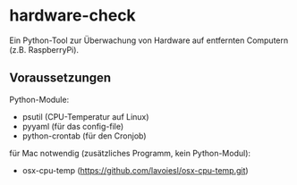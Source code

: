 # hardware-check

Ein Python-Tool zur Überwachung von Hardware auf entfernten Computern (z.B. RaspberryPi).

## Voraussetzungen

Python-Module: 

* psutil (CPU-Temperatur auf Linux)
* pyyaml (für das config-file)
* python-crontab (für den Cronjob)

für Mac notwendig (zusätzliches Programm, kein Python-Modul): 

* osx-cpu-temp (https://github.com/lavoiesl/osx-cpu-temp.git)
